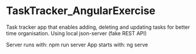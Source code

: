# TaskTracker_AngularExercise
Task tracker app that enables adding, deleting and updating tasks for better time organisation. Using local json-server (fake REST API)

Server runs with: npm run server
App starts with: ng serve
